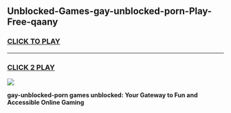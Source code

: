 
## Unblocked-Games-gay-unblocked-porn-Play-Free-qaany
<h3>
<a href="https://premium76.site?title=gay-unblocked-porn&ref=23A">CLICK TO PLAY</a></h3>
<hr>

<h3>
<a href="https://premium76.site?title=gay-unblocked-porn&ref=23A">CLICK 2 PLAY</a>
  
</h3>

<a href="https://premium76.site?title=gay-unblocked-porn&ref=23A"><img src="https://clearcache.store/games.png"></a>


**gay-unblocked-porn games unblocked: Your Gateway to Fun and Accessible Online Gaming**
